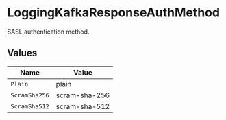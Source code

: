 # LoggingKafkaResponseAuthMethod

SASL authentication method.


## Values

| Name          | Value         |
| ------------- | ------------- |
| `Plain`       | plain         |
| `ScramSha256` | scram-sha-256 |
| `ScramSha512` | scram-sha-512 |